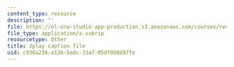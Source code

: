 ```yaml
---
content_type: resource
description: ''
file: https://ol-ocw-studio-app-production.s3.amazonaws.com/courses/res-6-012-introduction-to-probability-spring-2018/c936a236a1365edc33a705df0b0d97fe_VJhDWandNwc.srt
file_type: application/x-subrip
resourcetype: Other
title: 3play caption file
uid: c936a236-a136-5edc-33a7-05df0b0d97fe
---
```

